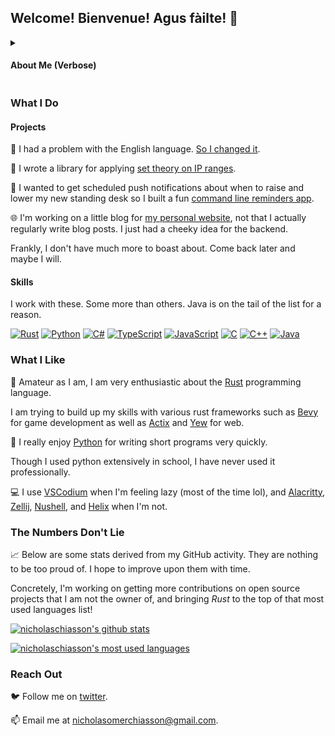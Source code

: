 <!--
**nicholaschiasson/nicholaschiasson** is a ✨ _special_ ✨ repository because its `README.md` (this file) appears on your GitHub profile.

Here are some ideas to get you started:

- 🔭 I’m currently working on ...
- 🌱 I’m currently learning ...
- 👯 I’m looking to collaborate on ...
- 🤔 I’m looking for help with ...
- 💬 Ask me about ...
- 📫 How to reach me: ...
- 😄 Pronouns: ...
- ⚡ Fun fact: ...
-->

## Welcome! Bienvenue! Agus fàilte! 👋

<details>

  <summary><h4>About Me (Verbose)</h4></summary>

  My name is Nicholas Omer Chiasson. Here and there I may go by Nick, Nicky C, Nicky Bicky, Sticholas, Bix, or even Baby Calves, among other aliases.

  Professionally, I build, evolve, and maintain microservices in a complex web API platform striving to enrich the online experience of the games industry.

  Outside of work, the projects I tend to work on admittedly produce next to no practical value aside from providing me with excuses to continue learning and developing my skills.

  You might say I love to work on pointless projects, but the truth is that the only ideas I ever come up with that spark my passion simply are not million dollar ideas. If I get an idea that interests me, I run with it. Most of the time, it's a dumb idea.

  In spite of that, I try to embrace the philosophy that it's better to embark on a journey with no prize at the end than to do nothing at all.

  In the end, I like to keep things light hearted, as you can perhaps tell by my overly verbose and casual writing style for which I have ignored advice suggesting against publishing on the open internet for all to bear witness to. Above all, I am seeking chances to grow and build.

</details>

### What I Do

#### Projects

🏴󠁧󠁢󠁥󠁮󠁧󠁿 I had a problem with the English language. [So I changed it](https://github.com/nicholaschiasson/inglix).

🍎 I wrote a library for applying [set theory on IP ranges](https://github.com/nicholaschiasson/fcidr).

🔔 I wanted to get scheduled push notifications about when to raise and lower my new standing desk so I built a fun [command line reminders app](https://github.com/nicholaschiasson/oytr).

🌐 I'm working on a little blog for [my personal website](https://nicholaschiasson.github.io), not that I actually regularly write blog posts. I just had a cheeky idea for the backend.

Frankly, I don't have much more to boast about. Come back later and maybe I will.

#### Skills

I work with these. Some more than others. Java is on the tail of the list for a reason.

[![Rust](https://www.rust-lang.org/logos/rust-logo-32x32.png)](https://www.rust-lang.org/)
[![Python](https://cdn.jsdelivr.net/npm/programming-languages-logos/src/python/python_32x32.png)](https://www.python.org/)
[![C#](https://cdn.jsdelivr.net/npm/programming-languages-logos/src/csharp/csharp_32x32.png)](https://docs.microsoft.com/en-us/dotnet/csharp/)
[![TypeScript](https://cdn.jsdelivr.net/npm/programming-languages-logos/src/typescript/typescript_32x32.png)](https://www.typescriptlang.org/)
[![JavaScript](https://cdn.jsdelivr.net/npm/programming-languages-logos/src/javascript/javascript_32x32.png)](https://www.javascript.com/)
[![C](https://cdn.jsdelivr.net/npm/programming-languages-logos/src/c/c_32x32.png)](https://en.wikipedia.org/wiki/C_(programming_language))
[![C++](https://cdn.jsdelivr.net/npm/programming-languages-logos/src/cpp/cpp_32x32.png)](https://en.wikipedia.org/wiki/C%2B%2B)
[![Java](https://cdn.jsdelivr.net/npm/programming-languages-logos/src/java/java_32x32.png)](https://www.java.com/)

### What I Like

🦀 Amateur as I am, I am very enthusiastic about the [Rust](https://github.com/rust-lang/) programming language.

I am trying to build up my skills with various rust frameworks such as [Bevy](https://github.com/bevyengine) for game development as well as [Actix](https://github.com/actix) and [Yew](https://github.com/yewstack) for web.

🐍 I really enjoy [Python](https://www.python.org) for writing short programs very quickly.

Though I used python extensively in school, I have never used it professionally.

:computer: I use [VSCodium](https://github.com/VSCodium) when I'm feeling lazy (most of the time lol), and [Alacritty](https://github.com/alacritty), [Zellij](https://github.com/zellij-org), [Nushell](https://github.com/nushell), and [Helix](https://github.com/helix-editor) when I'm not.

### The Numbers Don't Lie

📈 Below are some stats derived from my GitHub activity. They are nothing to be too proud of. I hope to improve upon them with time.

Concretely, I'm working on getting more contributions on open source projects that I am not the owner of, and bringing _Rust_ to the top of that most used languages list!

[![nicholaschiasson's github stats](https://github-readme-stats.vercel.app/api?username=nicholaschiasson&count_private=true&show_icons=true&hide_border=true&custom_title=GitHub%20Stats&bg_color=00000000&text_color=27e8a7)](https://github.com/anuraghazra/github-readme-stats)

[![nicholaschiasson's most used languages](https://github-readme-stats.vercel.app/api/top-langs?username=nicholaschiasson&count_private=true&show_icons=true&hide_border=true&langs_count=10&layout=compact&bg_color=00000000&text_color=27e8a7&hide=GLSL,HLSL,ShaderLab&exclude_repo=MagicRealm)](https://github.com/anuraghazra/github-readme-stats)

### Reach Out

🐦 Follow me on [twitter](https://twitter.com/nichobicholas).

📫 Email me at [nicholasomerchiasson@gmail.com](mailto:nicholasomerchiasson@gmail.com).
